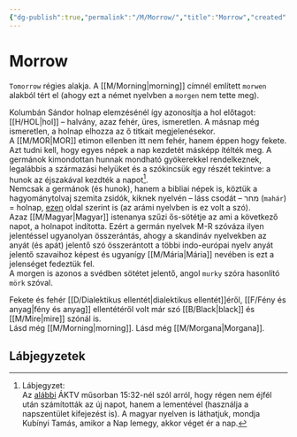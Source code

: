 ```yaml
---
{"dg-publish":true,"permalink":"/M/Morrow/","title":"Morrow","created":"2023-10-20T12:56","updated":"2024-10-25T23:32"}
---
```



# Morrow

`Tomorrow` régies alakja. A [[M/Morning\|morning]] címnél említett `morwen` alakból tért el (ahogy ezt a német nyelvben a `morgen` nem tette meg). 

Kolumbán Sándor holnap elemzésénél így azonosítja a hol előtagot: [[H/HOL\|hol]] – halvány, azaz fehér, üres, ismeretlen. A másnap még ismeretlen, a holnap elhozza az ő titkait megjelenésekor.  
A [[M/MOR\|MOR]] etimon ellenben itt nem fehér, hanem éppen hogy fekete. Azt tudni kell, hogy egyes népek a nap kezdetét másképp ítélték meg. A germánok kimondottan hunnak mondható gyökerekkel rendelkeznek, legalábbis a származási helyüket és a szókincsük egy részét tekintve: a hunok az éjszakával kezdték a napot[^1].  
Nemcsak a germánok (és hunok), hanem a bibliai népek is, köztük a hagyománytolvaj szemita zsidók, kiknek nyelvén – láss csodát – מחר (`mahár`) = holnap, [ezen](https://en.m.wiktionary.org/wiki/מחר) oldal szerint is (az arámi nyelvben is ez volt a szó).  
Azaz [[M/Magyar\|Magyar]] istenanya szűzi ős-sötétje az ami a következő napot, a holnapot indította. Ezért a germán nyelvek M-R szóváza ilyen jelentéssel ugyanolyan összerántás, ahogy a skandináv nyelvekben az anyát (és apát) jelentő szó összerántott a többi indo-európai nyelv anyát jelentő szavaihoz képest és ugyanígy [[M/Mária\|Mária]] nevében is ezt a jelenséget fedeztük fel.  
A morgen is azonos a svédben sötétet jelentő, angol `murky` szóra hasonlító `mörk` szóval.  

Fekete és fehér [[D/Dialektikus ellentét\|dialektikus ellentét]]éről, [[F/Fény és anyag\|fény és anyag]] ellentétéről volt már szó [[B/Black\|black]] és [[M/Mire\|mire]] szónál is.  
Lásd még [[M/Morning\|morning]]. Lásd még [[M/Morgana\|Morgana]].  

## Lábjegyzetek

[^1]: Lábjegyzet:  
Az [alábbi](https://youtu.be/Qg_XPKAHD44) ÁKTV műsorban 15:32-nél szól arról, hogy régen nem éjfél után számították az új napot, hanem a lementével (használja a napszentület kifejezést is). A magyar nyelven is láthatjuk, mondja Kubínyi Tamás, amikor a Nap lemegy, akkor véget ér a nap.  